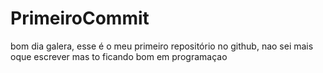 # PrimeiroCommit
bom dia galera, esse é o meu primeiro repositório no github, nao sei mais oque escrever mas to ficando bom em programaçao
